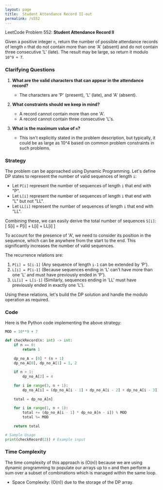 ```yaml
---
layout: page
title:  Student Attendance Record II-out
permalink: /s552
---
```


LeetCode Problem 552: **Student Attendance Record II**

Given a positive integer `n`, return the number of possible attendance records of length `n` that do not contain more than one 'A' (absent) and do not contain three consecutive 'L' (late). The result may be large, so return it modulo `10^9 + 7`.

### Clarifying Questions

1. **What are the valid characters that can appear in the attendance record?**
   - The characters are 'P' (present), 'L' (late), and 'A' (absent).

2. **What constraints should we keep in mind?**
   - A record cannot contain more than one 'A'.
   - A record cannot contain three consecutive 'L's.

3. **What is the maximum value of `n`?**
   - This isn't explicitly stated in the problem description, but typically, it could be as large as 10^4 based on common problem constraints in such problems.

### Strategy

The problem can be approached using Dynamic Programming. Let's define DP states to represent the number of valid sequences of length `i`:

- Let `P[i]` represent the number of sequences of length `i` that end with "P".
- Let `L[i]` represent the number of sequences of length `i` that end with "L" but not "LL".
- Let `LL[i]` represent the number of sequences of length `i` that end with "LL".

Combining these, we can easily derive the total number of sequences `S[i]`:
\[ S[i] = P[i] + L[i] + LL[i] \]

To account for the presence of 'A', we need to consider its position in the sequence, which can be anywhere from the start to the end. This significantly increases the number of valid sequences.

The recurrence relations are:
1. `P[i] = S[i-1]` (Any sequence of length `i-1` can be extended by 'P').
2. `L[i] = P[i-1]` (Because sequences ending in 'L' can't have more than one 'L' and must have previously ended in 'P').
3. `LL[i] = L[i-1]` (Similarly, sequences ending in 'LL' must have previously ended in exactly one 'L').

Using these relations, let's build the DP solution and handle the modulo operation as required.

### Code

Here is the Python code implementing the above strategy:

```python
MOD = 10**9 + 7

def checkRecord(n: int) -> int:
    if n == 0:
        return 1
    
    dp_no_A = [0] * (n + 1)
    dp_no_A[0], dp_no_A[1] = 1, 2
    
    if n > 1:
        dp_no_A[2] = 4
        
    for i in range(3, n + 1):
        dp_no_A[i] = (dp_no_A[i - 1] + dp_no_A[i - 2] + dp_no_A[i - 3]) % MOD
    
    total = dp_no_A[n]
    
    for i in range(1, n + 1):
        total += (dp_no_A[i - 1] * dp_no_A[n - i]) % MOD
        total %= MOD
    
    return total

# Sample Usage
print(checkRecord(2)) # Example input
```

### Time Complexity

The time complexity of this approach is \(O(n)\) because we are using dynamic programming to populate our arrays up to `n` and then perform a sum over a subset of combinations which is managed within the same loop.

- Space Complexity: \(O(n)\) due to the storage of the DP array.
